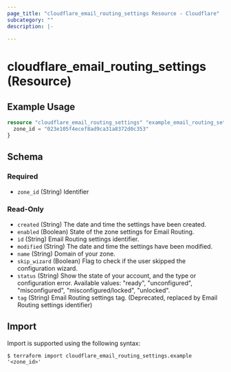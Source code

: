 ```yaml
---
page_title: "cloudflare_email_routing_settings Resource - Cloudflare"
subcategory: ""
description: |-
  
---
```


# cloudflare_email_routing_settings (Resource)



## Example Usage

```terraform
resource "cloudflare_email_routing_settings" "example_email_routing_settings" {
  zone_id = "023e105f4ecef8ad9ca31a8372d0c353"
}
```

<!-- schema generated by tfplugindocs -->
## Schema

### Required

- `zone_id` (String) Identifier

### Read-Only

- `created` (String) The date and time the settings have been created.
- `enabled` (Boolean) State of the zone settings for Email Routing.
- `id` (String) Email Routing settings identifier.
- `modified` (String) The date and time the settings have been modified.
- `name` (String) Domain of your zone.
- `skip_wizard` (Boolean) Flag to check if the user skipped the configuration wizard.
- `status` (String) Show the state of your account, and the type or configuration error.
Available values: "ready", "unconfigured", "misconfigured", "misconfigured/locked", "unlocked".
- `tag` (String) Email Routing settings tag. (Deprecated, replaced by Email Routing settings identifier)

## Import

Import is supported using the following syntax:

```shell
$ terraform import cloudflare_email_routing_settings.example '<zone_id>'
```

